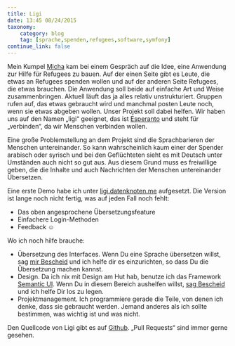 ```yaml
---
title: Ligi
date: 13:45 08/24/2015
taxonomy:
    category: blog
    tag: [sprache,spenden,refugees,software,symfony]
continue_link: false
---
```


Mein Kumpel [Micha](https://micha.stoecker.me/) kam bei einem Gespräch auf die Idee, eine Anwendung zur Hilfe für Refugees zu bauen. Auf der einen Seite gibt es Leute, die etwas an Refugees spenden wollen und auf der anderen Seite Refugees, die etwas brauchen. Die Anwendung soll beide auf einfache Art und Weise zusammenbringen. Aktuell läuft das ja alles relativ unstrukturiert. Gruppen rufen auf, das etwas gebraucht wird und manchmal posten Leute noch, wenn sie etwas abgeben wollen. Unser Projekt soll dabei helfen. Wir haben uns auf den Namen „ligi“ geeignet, das ist [Esperanto](https://de.wikipedia.org/wiki/Esperanto) und steht für „verbinden“, da wir Menschen verbinden wollen.

Eine große Problemstellung an dem Projekt sind die Sprachbarieren der Menschen untereinander. So kann wahrscheinlich kaum einer der Spender arabisch oder syrisch und bei den Geflüchteten sieht es mit Deutsch unter Umständen auch nicht so gut aus. Aus diesem Grund muss es freiwillige geben, die die Inhalte und auch Nachrichten der Menschen untereinander Übersetzen.

Eine erste Demo habe ich unter [ligi.datenknoten.me](https://ligi.datenknoten.me) aufgesetzt. Die Version ist lange noch nicht fertig, was auf jeden Fall noch fehlt:

  - Das oben angesprochene Übersetzungsfeature
  - Einfachere Login-Methoden
  - Feedback ☺
  
Wo ich noch hilfe brauche:

  - Übersetzung des Interfaces. Wenn Du eine Sprache übersetzen willst, sag [mir Bescheid](/uebermich) und ich helfe dir es einzurichten, so dass Du die Übersetzung machen kannst. 
  - Design. Da ich nix mit Design am Hut hab, benutze ich das Framework [Semantic UI](http://semantic-ui.com). Wenn Du in diesem Bereich aushelfen willst, [sag Bescheid](/uebermich) und ich helfe Dir los zu legen.
  - Projektmanagement. Ich programmiere gerade die Teile, von denen ich denke, dass sie gebraucht werden. Jemand anderes als ich sollte bestimmen, was wichtig ist und was nicht.
  
Den Quellcode von Ligi gibt es auf [Github](https://github.com/datenknoten/ligi/). „Pull Requests“ sind immer gerne gesehen.
